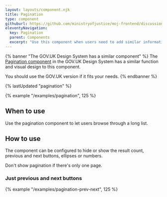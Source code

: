 ```yaml
---
layout: layouts/component.njk
title: Pagination
type: component
githuburl: https://github.com/ministryofjustice/moj-frontend/discussions/708
eleventyNavigation:
  key: Pagination
  parent: Components
  excerpt: "Use this component when users need to add similar information a couple of times, such as several names for a single application."
---
```


{% banner "The GOV.UK Design System has a similar component" %}
The [Pagination component](https://design-system.service.gov.uk/components/pagination/) in the GOV.UK Design System has a similar function and visual design to this component.

You should use the GOV.UK version if it fits your needs.
{% endbanner %}

{% lastUpdated "pagination" %}

{% example "/examples/pagination", 125 %}

## When to use

Use the pagination component to let users browse through a long list.

## How to use

The component can be configured to hide or show the result count, previous and next buttons, ellipses or numbers.

Don't show pagination if there's only one page.

### Just previous and next buttons

{% example "/examples/pagination-prev-next", 125 %}
